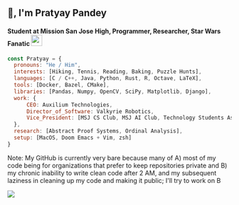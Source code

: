 <h2>🖖, I'm Pratyay Pandey</h2>
<h4>Student at Mission San Jose High, Programmer, Researcher, Star Wars Fanatic <img src="https://media.tenor.com/pOAVgKl97qQAAAAi/emoji-shaking.gif" width="25"></h4>

```javascript
const Pratyay = {
  pronouns: "He / Him", 
  interests: [Hiking, Tennis, Reading, Baking, Puzzle Hunts], 
  languages: [C / C++, Java, Python, Rust, R, Octave, LaTeX],
  tools: [Docker, Bazel, CMake], 
  libraries: [Pandas, Numpy, OpenCV, SciPy, Matplotlib, Django], 
  work: {
      CEO: Auxilium Technologies, 
      Director_of_Software: Valkyrie Robotics, 
      Vice_President: [MSJ CS Club, MSJ AI Club, Technology Students Association],
  },
  research: [Abstract Proof Systems, Ordinal Analysis],
  setup: [MacOS, Doom Emacs + Vim, zsh]
}
```
Note: My GitHub is currently very bare because many of A) most of my code being for organizations that prefer to keep repositories private and B) my chronic inability to write clean code after 2 AM, and my subsequent laziness in cleaning up my code and making it public; I'll try to work on B 

<img src="https://media.tenor.com/dfTodbgp4dUAAAAi/blobfish-deal-with-it.gif">
